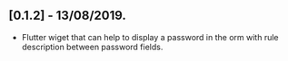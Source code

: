 ## [0.1.2] - 13/08/2019.

* Flutter wiget  that can help to display a password in the orm with rule description between password fields.
